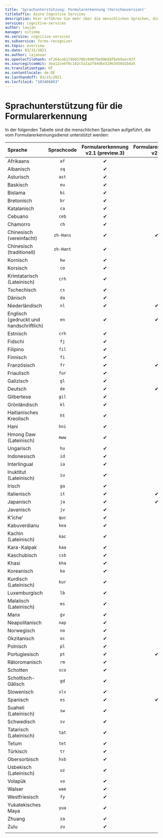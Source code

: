 ```yaml
---
title: 'Sprachunterstützung: Formularerkennung (Vorschauversion)'
titleSuffix: Azure Cognitive Services
description: Hier erfahren Sie mehr über die menschlichen Sprachen, die in der Formularerkennung verfügbar sind.
services: cognitive-services
author: laujan
manager: nitinme
ms.service: cognitive-services
ms.subservice: forms-recognizer
ms.topic: overview
ms.date: 03/15/2021
ms.author: lajanuar
ms.openlocfilehash: af264ceb174b0370bc098f0e996ddf6eb9aec93f
ms.sourcegitcommit: 3ea12ce4f6c142c5a1a2f04d6e329e3456d2bda5
ms.translationtype: HT
ms.contentlocale: de-DE
ms.lasthandoff: 03/15/2021
ms.locfileid: "103466863"
---
```

# <a name="language-support-for-form-recognizer"></a>Sprachunterstützung für die Formularerkennung

In der folgenden Tabelle sind die menschlichen Sprachen aufgeführt, die vom Formularerkennungsdienst unterstützt werden:

|Sprache| Sprachcode | Formularerkennung v2.1 (preview.3) |Formularerkennung v2.0 | 
|:-----|:----:|:-----:|:---:|
|Afrikaans|`af`| ✔ | |
|Albanisch |`sq`| ✔ | |
|Asturisch |`ast`| ✔ | |
|Baskisch  |`eu`|  ✔ | |
|Bislama   |`bi`|  ✔ | |
|Bretonisch    |`br`|  ✔ | |
|Katalanisch    |`ca`|  ✔ | |
|Cebuano    |`ceb`|  ✔ | |
|Chamorro  |`ch`|  ✔ | |
|Chinesisch (vereinfacht) | `zh-Hans`|✔ | ✔ |
|Chinesisch (traditionell) | `zh-Hant`|  ✔ | |
|Kornisch     |`kw`|  ✔ | |
|Korsisch      |`co`|  ✔ | |
|Krimtatarisch (Lateinisch)  |`crh`| ✔ | |
|Tschechisch | `cs` |  ✔ | |
|Dänisch | `da` |  ✔ | |
|Niederländisch | `nl` |✔ | ✔ |
|Englisch (gedruckt und handschriftlich) | `en` |✔ | ✔ |
|Estnisch  |`crh`|  ✔ | |
|Fidschi |`fj`|  ✔ | |
|Filipino  |`fil`|  ✔ | |
|Finnisch | `fi` |  ✔ | |
|Französisch | `fr` |✔ | ✔ |
|Friaulisch  | `fur` |  ✔ | |
|Galizisch   | `gl` |  ✔ | |
|Deutsch | `de` |✔ | ✔ |
|Gilbertese    | `gil` | ✔ | |
|Grönländisch   | `kl` |  ✔ | |
|Haitianisches Kreolisch  | `ht` | ✔ | |
|Hani  | `hni` |  ✔ | |
|Hmong Daw (Lateinisch) | `mww` |  ✔ | |
|Ungarisch | `hu` |  ✔ | |
|Indonesisch   | `id` |  ✔ | |
|Interlingual  | `ia` |  ✔ | |
|Inuktitut (Lateinisch)  | `iu`  | ✔ | |
|Irisch    | `ga` |  ✔ | |
|Italienisch | `it` |✔ | ✔ |
|Japanisch | `ja` |✔ | ✔ |
|Javanisch | `jv` | ✔ | |
|K’iche’  | `quc` |  ✔ | |
|Kabuverdianu | `kea` |  ✔ | |
|Kachin (Lateinisch) | `kac` | ✔ | |
|Kara-Kalpak | `kaa` |  ✔ | |
|Kaschubisch | `csb` |  ✔ | |
|Khasi  | `kha` |  ✔ | |
|Koreanisch | `ko` |  ✔ | |
|Kurdisch (Lateinisch) | `kur` | ✔ | |
|Luxemburgisch  | `lb` |  ✔ | |
|Malaiisch (Lateinisch)  | `ms` |  ✔ | |
|Manx  | `gv` |  ✔ | |
|Neapolitanisch   | `nap` |  ✔ | |
|Norwegisch | `no` |  ✔ | |
|Okzitanisch | `oc` |  ✔ | |
|Polnisch | `pl` |  ✔ | |
|Portugiesisch | `pt` |✔ | ✔ |
|Rätoromanisch  | `rm` |  ✔ | |
|Schotten  | `sco` | ✔ | |
|Schottisch-Gälisch  | `gd` |  ✔ | |
|Slowenisch  | `slv` |  ✔ | |
|Spanisch | `es` |✔ | ✔ |
|Suaheli (Lateinisch)  | `sw` | ✔ | |
|Schwedisch | `sv` | ✔ ||
|Tatarisch (Lateinisch)  | `tat` |  ✔ | |
|Tetum    | `tet` |  ✔ | |
|Türkisch | `tr` |  ✔ | |
|Obersorbisch  | `hsb` |  ✔ | |
|Usbekisch (Lateinisch)     | `uz` |  ✔ | |
|Volapük   | `vo` |  ✔ | |
|Walser    | `wae` |  ✔ | |
|Westfriesisch | `fy` | ✔ | |
|Yukatekisches Maya | `yua` | ✔ | |
|Zhuang | `za` |  ✔ | |
|Zulu  | `zu` |  ✔ | |
||||

